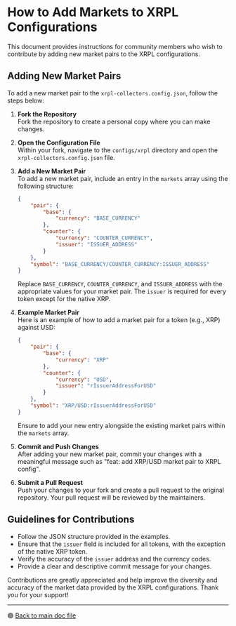 # How to Add Markets to XRPL Configurations

This document provides instructions for community members who wish to contribute by adding new market pairs to the XRPL configurations.

## Adding New Market Pairs

To add a new market pair to the `xrpl-collectors.config.json`, follow the steps below:

1. **Fork the Repository**  
   Fork the repository to create a personal copy where you can make changes.

2. **Open the Configuration File**  
   Within your fork, navigate to the `configs/xrpl` directory and open the `xrpl-collectors.config.json` file.

3. **Add a New Market Pair**  
   To add a new market pair, include an entry in the `markets` array using the following structure:

    ```json
    {
        "pair": {
            "base": {
                "currency": "BASE_CURRENCY"
            },
            "counter": {
                "currency": "COUNTER_CURRENCY",
                "issuer": "ISSUER_ADDRESS"
            }
        },
        "symbol": "BASE_CURRENCY/COUNTER_CURRENCY:ISSUER_ADDRESS"
    }
    ```

    Replace `BASE_CURRENCY`, `COUNTER_CURRENCY`, and `ISSUER_ADDRESS` with the appropriate values for your market pair. The `issuer` is required for every token except for the native XRP.

4. **Example Market Pair**  
   Here is an example of how to add a market pair for a token (e.g., XRP) against USD:

    ```json
    {
        "pair": {
            "base": {
                "currency": "XRP"
            },
            "counter": {
                "currency": "USD",
                "issuer": "rIssuerAddressForUSD"
            }
        },
        "symbol": "XRP/USD:rIssuerAddressForUSD"
    }
    ```

    Ensure to add your new entry alongside the existing market pairs within the `markets` array.

5. **Commit and Push Changes**  
   After adding your new market pair, commit your changes with a meaningful message such as "feat: add XRP/USD market pair to XRPL config".

6. **Submit a Pull Request**  
   Push your changes to your fork and create a pull request to the original repository. Your pull request will be reviewed by the maintainers.

## Guidelines for Contributions

-   Follow the JSON structure provided in the examples.
-   Ensure that the `issuer` field is included for all tokens, with the exception of the native XRP token.
-   Verify the accuracy of the `issuer` address and the currency codes.
-   Provide a clear and descriptive commit message for your changes.

Contributions are greatly appreciated and help improve the diversity and accuracy of the market data provided by the XRPL configurations. Thank you for your support!

---

🟣 [Back to main doc file](../../README.md)
